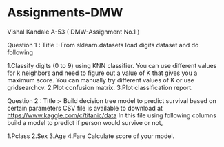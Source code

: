 # Assignments-DMW
Vishal Kandale A-53 ( DMW-Assignment No.1 )

Question 1 : Title :-From sklearn.datasets load digits dataset and do following

  1.Classify digits (0 to 9) using KNN classifier. You can use different values for k neighbors and need to figure out a value of K that gives you a maximum score. You can          manually try different values of K or use gridsearchcv.
  2.Plot confusion matrix.
  3.Plot classification report.
  
Question 2 : Title :- Build decision tree model to predict survival based on certain parameters CSV file is available to download at  https://www.kaggle.com/c/titanic/data In this file using following columns build a model to predict if person would survive or not,

  1.Pclass
  2.Sex
  3.Age
  4.Fare
Calculate score of your model.
